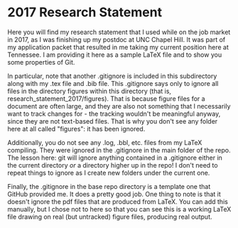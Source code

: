 # 2017 Research Statement

Here you will find my research statement that I used while on the job market
in 2017, as I was finishing up my postdoc at UNC Chapel Hill. It was part of my
application packet that resulted in me taking my current position here at
Tennessee. I am providing it here as a sample LaTeX file and to show you some
properties of Git.

In particular, note that another .gitignore is included in this subdirectory
along with my .tex file and .bib file. This .gitignore says only to ignore all
files in the directory figures within this directory (that is, 
research_statement_2017/figures). That is because figure files for a document
are often large, and they are also not something that I necessarily want to track
changes for - the tracking wouldn't be meaningful anyway, since they are not 
text-based files. That is why you don't see any folder here at all called "figures": 
it has been ignored.

Additionally, you do not see any .log, .bbl, etc. files from my LaTeX compiling.
They were ignored in the .gitignore in the main folder of the repo. The lesson here: 
git will ignore anything contained in a .gitignore either in the current directory 
*or* a directory higher up in the repo! I don't need to repeat things to ignore 
as I create new folders under the current one.

Finally, the .gitignore in the base repo directory is a template one that GitHub 
provided me. It does a pretty good job. One thing to note is that it doesn't ignore 
the pdf files that are produced from LaTeX. You can add this manually, but I chose 
not to here so that you can see this is a working LaTeX file drawing on real (but 
untracked) figure files, producing real output.